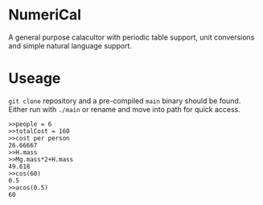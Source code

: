 # NumeriCal
A general purpose calacultor with periodic table support, unit conversions and simple natural language support. 

# Useage
`git clone` repository and a pre-compiled `main` binary should be found. Either run with `./main` or rename and move into path for quick access. 
```
>>people = 6
>>totalCost = 160
>>cost per person
26.66667
>>H.mass
>>Mg.mass*2+H.mass
49.618
>>cos(60)
0.5
>>acos(0.5)
60
```

